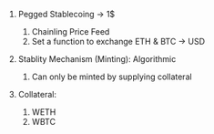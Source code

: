 1. Pegged Stablecoing -> 1$

   1. Chainling Price Feed
   2. Set a function to exchange ETH & BTC -> USD

2. Stablity Mechanism (Minting): Algorithmic

   1. Can only be minted by supplying collateral

3. Collateral:
   1. WETH
   2. WBTC

